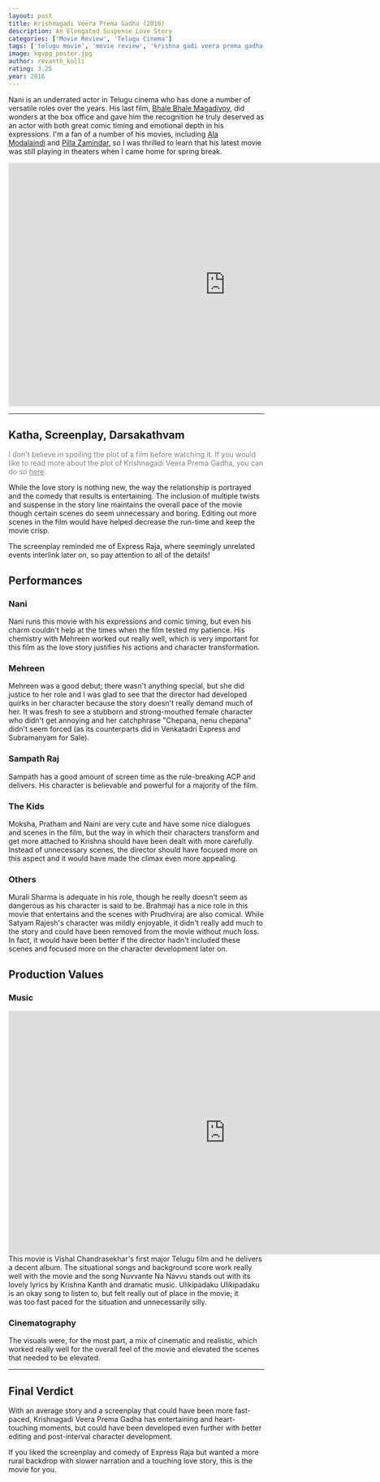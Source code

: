 ```yaml
---
layout: post
title: Krishnagadi Veera Prema Gadha (2016)
description: An Elongated Suspense Love Story
categories: ['Movie Review', 'Telugu Cinema']
tags: ['telugu movie', 'movie review', 'krishna gadi veera prema gadha', 'krishnagadi veera prema gadha', 'nani', 'mehreen', 'vishal chandrasekhar', 'hanu raghavapudi', 'yuvaraj']
image: kgvpg_poster.jpg
author: revanth_kolli
rating: 3.25
year: 2016
---
```


<p style="text-align: left;">Nani is an underrated actor in Telugu cinema who has done a number of versatile roles over the years. His last film, <a href="https://en.wikipedia.org/wiki/Bhale_Bhale_Magadivoy" target="_blank">Bhale Bhale Magadivoy</a>, did wonders at the box office and gave him the recognition he truly deserved as an actor with both great comic timing and emotional depth in his expressions. I'm a fan of a number of his movies, including <a href="https://en.wikipedia.org/wiki/Ala_Modalaindi" target="_blank">Ala Modalaindi</a> and <a href="https://en.wikipedia.org/wiki/Pilla_Zamindar">Pilla Zamindar</a>, so I was thrilled to learn that his latest movie was still playing in theaters when I came home for spring break.</p>
<iframe width="853" height="480" src="https://www.youtube.com/embed/ZBBj3RTPf-c" frameborder="0" allowfullscreen></iframe>
<hr />
<h2><span class="review_header">Katha, Screenplay, Darsakathvam</span></h2>
<span style="color: #808080;">I don't believe in spoiling the plot of a film before watching it. If you would like to read more about the plot of Krishnagadi Veera Prema Gadha, you can do so <a style="color: #808080;" href="https://en.wikipedia.org/wiki/Krishna_Gaadi_Veera_Prema_Gaadha#Plot" target="_blank">here</a>.</span>

While the love story is nothing new, the way the relationship is portrayed and the comedy that results is entertaining. The inclusion of multiple twists and suspense in the story line maintains the overall pace of the movie though certain scenes do seem unnecessary and boring. Editing out more scenes in the film would have helped decrease the run-time and keep the movie crisp.

The screenplay reminded me of Express Raja, where seemingly unrelated events interlink later on, so pay attention to all of the details!
<h2 id="performances"><span class="review_header">Performances</span></h2>
<h3>Nani</h3>
Nani runs this movie with his expressions and comic timing, but even his charm couldn't help at the times when the film tested my patience. His chemistry with Mehreen worked out really well, which is very important for this film as the love story justifies his actions and character transformation.
<h3>Mehreen</h3>
Mehreen was a good debut; there wasn't anything special, but she did justice to her role and I was glad to see that the director had developed quirks in her character because the story doesn't really demand much of her. It was fresh to see a stubborn and strong-mouthed female character who didn't get annoying and her catchphrase "Chepana, nenu chepana" didn't seem forced (as its counterparts did in Venkatadri Express and Subramanyam for Sale).
<h3>Sampath Raj</h3>
Sampath has a good amount of screen time as the rule-breaking ACP and delivers. His character is believable and powerful for a majority of the film.
<h3>The Kids</h3>
Moksha, Pratham and Naini are very cute and have some nice dialogues and scenes in the film, but the way in which their characters transform and get more attached to Krishna should have been dealt with more carefully. Instead of unnecessary scenes, the director should have focused more on this aspect and it would have made the climax even more appealing.
<h3>Others</h3>
Murali Sharma is adequate in his role, though he really doesn't seem as dangerous as his character is said to be. Brahmaji has a nice role in this movie that entertains and the scenes with Prudhviraj are also comical. While Satyam Rajesh's character was mildly enjoyable, it didn't really add much to the story and could have been removed from the movie without much loss. In fact, it would have been better if the director hadn't included these scenes and focused more on the character development later on.
<h2><span class="review_header">Production Values</span></h2>
<h3>Music</h3>
<iframe width="853" height="480" src="https://www.youtube.com/embed/Ohz-YFmpWa8" frameborder="0" allowfullscreen></iframe>
This movie is Vishal Chandrasekhar's first major Telugu film and he delivers a decent album. The situational songs and background score work really well with the movie and the song Nuvvante Na Navvu stands out with its lovely lyrics by Krishna Kanth and dramatic music. Ulikipadaku Ulikipadaku is an okay song to listen to, but felt really out of place in the movie; it was too fast paced for the situation and unnecessarily silly.
<h3>Cinematography</h3>
The visuals were, for the most part, a mix of cinematic and realistic, which worked really well for the overall feel of the movie and elevated the scenes that needed to be elevated.

<hr />

<h2><span class="review_header">Final Verdict</span></h2>
With an average story and a screenplay that could have been more fast-paced, Krishnagadi Veera Prema Gadha has entertaining and heart-touching moments, but could have been developed even further with better editing and post-interval character development.

If you liked the screenplay and comedy of Express Raja but wanted a more rural backdrop with slower narration and a touching love story, this is the movie for you.

